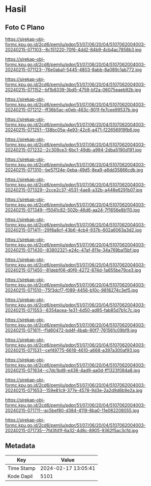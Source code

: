 # Hasil

## Foto C Plano

https://sirekap-obj-formc.kpu.go.id/2cd6/pemilu/pdpr/51/07/06/20/04/5107062004003-20240215-071103--8c151220-70f6-4dd2-84b9-4cb4ac7858b3.jpg

https://sirekap-obj-formc.kpu.go.id/2cd6/pemilu/pdpr/51/07/06/20/04/5107062004003-20240215-071123--76e0aba1-5445-4803-8abb-8a089c1ab772.jpg

https://sirekap-obj-formc.kpu.go.id/2cd6/pemilu/pdpr/51/07/06/20/04/5107062004003-20240215-071152--bf1b8339-3bd5-4759-bf2a-06075eaeb92b.jpg

https://sirekap-obj-formc.kpu.go.id/2cd6/pemilu/pdpr/51/07/06/20/04/5107062004003-20240215-071212--ff36b5ac-e0eb-463c-901f-fe7cee99537b.jpg

https://sirekap-obj-formc.kpu.go.id/2cd6/pemilu/pdpr/51/07/06/20/04/5107062004003-20240215-071251--138bc05a-4e93-42c6-a471-f22656919fb6.jpg

https://sirekap-obj-formc.kpu.go.id/2cd6/pemilu/pdpr/51/07/06/20/04/5107062004003-20240215-071232--2c309ce3-6bc1-49db-a994-2dba5190d191.jpg

https://sirekap-obj-formc.kpu.go.id/2cd6/pemilu/pdpr/51/07/06/20/04/5107062004003-20240215-071310--be57f24e-0eba-49d5-8ea9-a6dd35866cdb.jpg

https://sirekap-obj-formc.kpu.go.id/2cd6/pemilu/pdpr/51/07/06/20/04/5107062004003-20240215-071329--2cce2c37-4531-4ae8-a32b-a448e6291b07.jpg

https://sirekap-obj-formc.kpu.go.id/2cd6/pemilu/pdpr/51/07/06/20/04/5107062004003-20240215-071349--f5041c82-502b-46d6-aa24-7f1656e8b110.jpg

https://sirekap-obj-formc.kpu.go.id/2cd6/pemilu/pdpr/51/07/06/20/04/5107062004003-20240215-071411--29f8a8cf-43b6-4cb4-937b-602a6063a3d2.jpg

https://sirekap-obj-formc.kpu.go.id/2cd6/pemilu/pdpr/51/07/06/20/04/5107062004003-20240215-071430--83802321-e24c-47af-811e-34a769ba15bf.jpg

https://sirekap-obj-formc.kpu.go.id/2cd6/pemilu/pdpr/51/07/06/20/04/5107062004003-20240215-071450--81debf06-d0f6-4272-874d-1a655be79ce3.jpg

https://sirekap-obj-formc.kpu.go.id/2cd6/pemilu/pdpr/51/07/06/20/04/5107062004003-20240215-071510--75f3dcf7-f089-4456-b10c-9818274c3ef5.jpg

https://sirekap-obj-formc.kpu.go.id/2cd6/pemilu/pdpr/51/07/06/20/04/5107062004003-20240215-071553--8354acea-1e31-4d50-ad95-fab85d7b1c7c.jpg

https://sirekap-obj-formc.kpu.go.id/2cd6/pemilu/pdpr/51/07/06/20/04/5107062004003-20240215-071611--f1d60472-bd4f-4bab-90f7-761561c09bf9.jpg

https://sirekap-obj-formc.kpu.go.id/2cd6/pemilu/pdpr/51/07/06/20/04/5107062004003-20240215-071531--cef49775-6618-4610-a668-a397a300af93.jpg

https://sirekap-obj-formc.kpu.go.id/2cd6/pemilu/pdpr/51/07/06/20/04/5107062004003-20240215-071634--c7dc1bd9-e436-4ad9-aa0d-ff1323f084a8.jpg

https://sirekap-obj-formc.kpu.go.id/2cd6/pemilu/pdpr/51/07/06/20/04/5107062004003-20240215-071653--159e81c9-377e-4578-9d3e-2a2d9d6b9e2a.jpg

https://sirekap-obj-formc.kpu.go.id/2cd6/pemilu/pdpr/51/07/06/20/04/5107062004003-20240215-071711--ac5bef80-d384-4119-8ba0-11e062208055.jpg

https://sirekap-obj-formc.kpu.go.id/2cd6/pemilu/pdpr/51/07/06/20/04/5107062004003-20240215-071735--7fd3fd1f-6a32-4d8c-8905-9362f5ac3cfd.jpg


## Metadata

| Key        | Value               |
| ---------- | ------------------- |
| Time Stamp | 2024-02-17 13:05:41 |
| Kode Dapil | 5101                |



